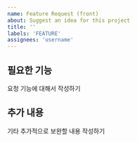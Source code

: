 ```yaml
---
name: Feature Request (front)
about: Suggest an idea for this project
title: ''
labels: 'FEATURE'
assignees: 'username'
---
```


## 필요한 기능
요청 기능에 대해서 작성하기

## 추가 내용
기타 추가적으로 보완할 내용 작성하기
